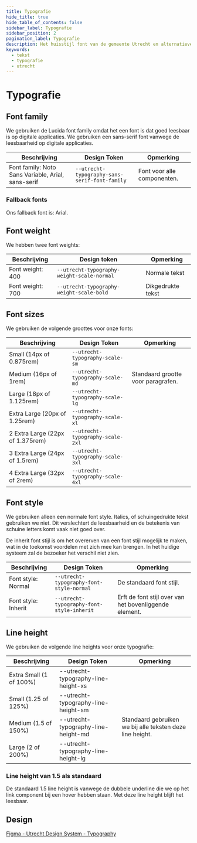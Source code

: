 ```yaml
---
title: Typografie
hide_title: true
hide_table_of_contents: false
sidebar_label: Typografie
sidebar_position: 2
pagination_label: Typografie
description: Het huisstijl font van de gemeente Utrecht en alternatieven
keywords:
  - tekst
  - typografie
  - utrecht
---
```


<!-- @license CC0-1.0 -->

# Typografie

## Font family

We gebruiken de Lucida font family omdat het een font is dat goed leesbaar is op digitale applicaties. We gebruiken een sans-serif font vanwege de leesbaarheid op digitale applicaties.

| Beschrijving                                       | Design Token                                  | Opmerking                   |
| -------------------------------------------------- | --------------------------------------------- | --------------------------- |
| Font family: Noto Sans Variable, Arial, sans-serif | `--utrecht-typography-sans-serif-font-family` | Font voor alle componenten. |

### Fallback fonts

Ons fallback font is: Arial.

## Font weight

We hebben twee font weights:

| Beschrijving     | Design token                               | Opmerking         |
| ---------------- | ------------------------------------------ | ----------------- |
| Font weight: 400 | `--utrecht-typography-weight-scale-normal` | Normale tekst     |
| Font weight: 700 | `--utrecht-typography-weight-scale-bold`   | Dikgedrukte tekst |

## Font sizes

We gebruiken de volgende groottes voor onze fonts:

| Beschrijving                     | Design Token                     | Opmerking                          |
| -------------------------------- | -------------------------------- | ---------------------------------- |
| Small (14px of 0.875rem)         | `--utrecht-typography-scale-sm`  |                                    |
| Medium (16px of 1rem)            | `--utrecht-typography-scale-md`  | Standaard grootte voor paragrafen. |
| Large (18px of 1.125rem)         | `--utrecht-typography-scale-lg`  |                                    |
| Extra Large (20px of 1.25rem)    | `--utrecht-typography-scale-xl`  |                                    |
| 2 Extra Large (22px of 1.375rem) | `--utrecht-typography-scale-2xl` |                                    |
| 3 Extra Large (24px of 1.5rem)   | `--utrecht-typography-scale-3xl` |                                    |
| 4 Extra Large (32px of 2rem)     | `--utrecht-typography-scale-4xl` |                                    |

## Font style

We gebruiken alleen een normale font style. Italics, of schuingedrukte tekst gebruiken we niet. Dit verslechtert de leesbaarheid en de betekenis van schuine letters komt vaak niet goed over.

De inherit font stijl is om het overerven van een font stijl mogelijk te maken, wat in de toekomst voordelen met zich mee kan brengen. In het huidige systeem zal de bezoeker het verschil niet zien.

| Beschrijving        | Design Token                              | Opmerking                                              |
| ------------------- | ----------------------------------------- | ------------------------------------------------------ |
| Font style: Normal  | `--utrecht-typography-font-style-normal`  | De standaard font stijl.                               |
| Font style: Inherit | `--utrecht-typography-font-style-inherit` | Erft de font stijl over van het bovenliggende element. |

## Line height

We gebruiken de volgende line heights voor onze typografie:

| Beschrijving            | Design Token                        | Opmerking                                                 |
| ----------------------- | ----------------------------------- | --------------------------------------------------------- |
| Extra Small (1 of 100%) | --utrecht-typography-line-height-xs |                                                           |
| Small (1.25 of 125%)    | --utrecht-typography-line-height-sm |                                                           |
| Medium (1.5 of 150%)    | --utrecht-typography-line-height-md | Standaard gebruiken we bij alle teksten deze line height. |
| Large (2 of 200%)       | --utrecht-typography-line-height-lg |                                                           |

### Line height van 1.5 als standaard

De standaard 1.5 line height is vanwege de dubbele underline die we op het link component bij een hover hebben staan. Met deze line height blijft het leesbaar.

## Design

[Figma - Utrecht Design System - Typography](https://www.figma.com/file/msb3CfQBefPoruqNQ968Zh/Utrecht-Design-System?node-id=1%3A637)
